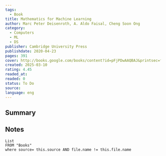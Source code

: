 ```yaml
---
tags:
  - Book
title: Mathematics for Machine Learning
author: Marc Peter Deisenroth, A. Aldo Faisal, Cheng Soon Ong
category:
  - Computers
  - ML
  - DS
publisher: Cambridge University Press
publishdate: 2020-04-23
pages: 391
cover: http://books.google.com/books/content?id=pFjPDwAAQBAJ&printsec=frontcover&img=1&zoom=1&edge=curl&source=gbs_api
created: 2025-03-10
rating: 4.45
readed_at: 
readed: 0
status: To Do
source: 
language: eng
---
```

## Summary


## Notes
```dataview
List 
FROM "Books"
where source= this.source AND file.name != this.file.name
```